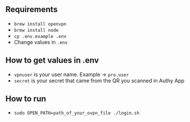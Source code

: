 ## Requirements

- `brew install openvpn`
- `brew install node`
- `cp .env.example .env`
- Change values in `.env`

## How to get values in .env
- `vpnuser` is your user name. Example -> `pro.user`
- `secret` is your secret that came from the QR you scanned in Authy App

## How to run
- `sudo OPEN_PATH=path_of_your_ovpn_file ./login.sh`
